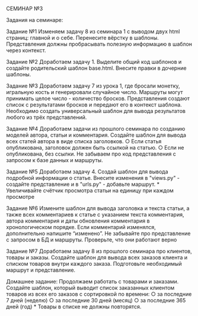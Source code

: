 СЕМИНАР №3

Задания на семинаре:

Задание №1
    Изменяем задачу 8 из семинара 1 с выводом двух html страниц: главной и о себе.
    Перенесите вёрстку в шаблоны.
    Представления должны пробрасывать полезную информацию в шаблон через контекст.

Задание №2
    Доработаем задачу 1.
    Выделите общий код шаблонов и создайте родительский шаблон base.html.
    Внесите правки в дочерние шаблоны.

Задание №3
    Доработаем задачу 7 из урока 1, где бросали монетку, игральную кость и генерировали случайное число.
    Маршруты могут принимать целое число - количество бросков.
    Представления создают список с результатами бросков и передают его в контекст шаблона.
    Необходимо создать универсальный шаблон для вывода результатов любого из трёх представлений.

Задание №4
    Доработаем задачи из прошлого семинара по созданию моделей автора, статьи и комментария.
    Создайте шаблон для вывода всех статей автора в виде списка заголовков.
        ○ Если статья опубликована, заголовок должен быть ссылкой на статью.
        ○ Если не опубликована, без ссылки.
    Не забываем про код представления с запросом к базе данных и маршруты.

Задание №5
    Доработаем задачу 4.
    Создай шаблон для вывода подробной информации о статье.
    Внесите изменения в "views.py" - создайте представление и в "urls.py" - добавьте маршрут.
    * Увеличивайте счётчик просмотра статьи на единицу при каждом просмотре

Задание №6
    Измените шаблон для вывода заголовка и текста статьи, а также всех комментариев к статье с указанием текста
    комментария, автора комментария и даты обновления комментария в хронологическом порядке.
    Если комментарий изменялся, дополнительно напишите “изменено”.
    Не забывайте про представление с запросом в БД и маршруты. Проверьте, что они работают верно

Задание №7
    Доработаем задачу 8 из прошлого семинара про клиентов, товары и заказы.
    Создайте шаблон для вывода всех заказов клиента и списком товаров внутри каждого заказа.
    Подготовьте необходимый маршрут и представление.

Домашнее задание:
    Продолжаем работать с товарами и заказами.
    Создайте шаблон, который выводит список заказанных клиентом товаров из всех его заказов с сортировкой по времени:
        ○ за последние 7 дней (неделю)
        ○ за последние 30 дней (месяц)
        ○ за последние 365 дней (год)
    * Товары в списке не должны повторятся.